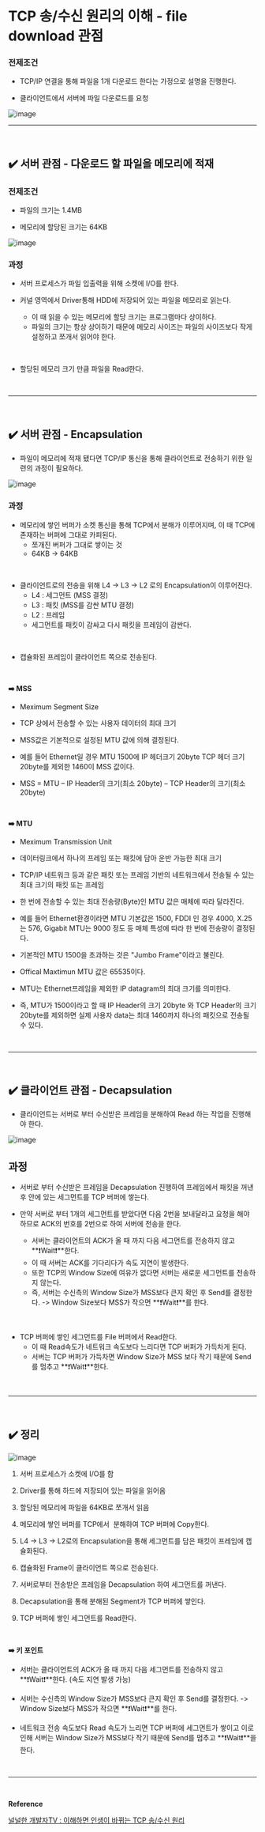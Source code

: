 # TCP 송/수신 원리의 이해 - file download 관점
### 전제조건
- TCP/IP 연결을 통해 파일을 1개 다운로드 한다는 가정으로 설명을 진행한다.

- 클라이언트에서 서버에 파일 다운로드를 요청

![image](https://github.com/user-attachments/assets/42469673-5dd4-4b37-9d38-5d09a9e3ba16)
<br>
<hr>
<br>

## ✔️ 서버 관점 - 다운로드 할 파일을 메모리에 적재
### 전제조건
- 파일의 크기는 1.4MB

- 메모리에 할당된 크기는 64KB

![image](https://github.com/user-attachments/assets/655ab30c-df0d-4340-85ab-53f9fbe42aae)
<br>

### 과정
- 서버 프로세스가 파일 입출력을 위해 소켓에 I/O를 한다.

- 커널 영역에서 Driver통해 HDD에 저장되어 있는 파일을 메모리로 읽는다.
  - 이 때 읽을 수 있는 메모리에 할당 크기는 프로그램마다 상이하다.
  - 파일의 크기는 항상 상이하기 때문에 메모리 사이즈는 파일의 사이즈보다 작게 설정하고 쪼개서 읽어야 한다.
<br>

- 할당된 메모리 크기 만큼 파일을 Read한다.
<br>
<hr>
<br>

## ✔️ 서버 관점 - Encapsulation
- 파일이 메모리에 적재 됐다면 TCP/IP 통신을 통해 클라이언트로 전송하기 위한 일련의 과정이 필요하다.

![image](https://github.com/user-attachments/assets/929a9c79-e48b-4dc1-a887-1902dab302e4)
<br>

### 과정
- 메모리에 쌓인 버퍼가 소켓 통신을 통해 TCP에서 분해가 이루어지며, 이 때 TCP에 존재하는 버퍼에 그대로 카피된다.
  - 쪼개진 버퍼가 그대로 쌓이는 것
  - 64KB -> 64KB
<br>

- 클라이언트로의 전송을 위해 L4 -> L3 -> L2 로의 Encapsulation이 이루어진다.
  - L4 : 세그먼트 (MSS 결정)
  - L3 : 패킷 (MSS를 감싼 MTU 결정)
  - L2 : 프레임
  - 세그먼트를 패킷이 감싸고 다시 패킷을 프레임이 감싼다.
<br>

- 캡슐화된 프레임이 클라이언트 쪽으로 전송된다.
<br>

**➡️ MSS**
- Meximum Segment Size

- TCP 상에서 전송할 수 있는 사용자 데이터의 최대 크기

- MSS값은 기본적으로 설정된 MTU 값에 의해 결정된다. 

- 예를 들어 Ethernet일 경우 MTU 1500에 IP 헤더크기 20byte TCP 헤더 크기 20byte를 제외한 1460이 MSS 값이다.

- MSS = MTU – IP Header의 크기(최소 20byte) – TCP Header의 크기(최소 20byte)
<br>

**➡️ MTU**
- Meximum Transmission Unit

- 데이터링크에서 하나의 프레임 또는 패킷에 담아 운반 가능한 최대 크기

- TCP/IP 네트워크 등과 같은 패킷 또는 프레임 기반의 네트워크에서 전송될 수 있는 최대 크기의 패킷 또는 프레임

- 한 번에 전송할 수 있는 최대 전송량(Byte)인 MTU 값은 매체에 따라 달라진다.

- 예를 들어 Ethernet환경이라면 MTU 기본값은 1500, FDDI 인 경우 4000, X.25는 576, Gigabit MTU는 9000 정도 등 매체 특성에 따라 한 번에 전송량이 결정된다.

- 기본적인 MTU 1500을 초과하는 것은 "Jumbo Frame"이라고 불린다.

- Offical Maxtimun MTU 값은 65535이다.

- MTU는 Ethernet프레임을 제외한 IP datagram의 최대 크기를 의미한다. 

- 즉, MTU가 1500이라고 할 때 IP Header의 크기 20byte 와 TCP Header의 크기 20byte를 제외하면 실제 사용자 data는 최대 1460까지 하나의 패킷으로 전송될 수 있다.
<br>
<hr>
<br>

## ✔️ 클라이언트 관점 - Decapsulation
- 클라이언트는 서버로 부터 수신받은 프레임을 분해하여 Read 하는 작업을 진행해야 한다.

![image](https://github.com/user-attachments/assets/aa029717-9e2c-47d5-9b1f-2b7bfb0205f5)
<br>

## 과정
- 서버로 부터 수신받은 프레임을 Decapsulation 진행하여 프레임에서 패킷을 꺼낸 후 안에 있는 세그먼트를 TCP 버퍼에 쌓는다.

- 만약 서버로 부터 1개의 세그먼트를 받았다면 다음 2번을 보내달라고 요청을 해야 하므로 ACK의 번호를 2번으로 하여 서버에 전송을 한다.
  - 서버는 클라이언트의 ACK가 올 때 까지 다음 세그먼트를 전송하지 않고 **❗Wait❗**한다.
  - 이 때 서버는 ACK를 기다리다가 속도 지연이 발생한다.
  - 또한 TCP의 Window Size에 여유가 없다면 서버는 새로운 세그먼트를 전송하지 않는다.
  - 즉, 서버는 수신측의 Window Size가 MSS보다 큰지 확인 후 Send를 결정한다. -> Window Size보다 MSS가 작으면 **❗Wait❗**를 한다.
<br>

- TCP 버퍼에 쌓인 세그먼트를 File 버퍼에서 Read한다.
  - 이 때 Read속도가 네트워크 속도보다 느리다면 TCP 버퍼가 가득차게 된다.
  - 서버는 TCP 버퍼가 가득차면 Window Size가 MSS 보다 작기 때문에 Send를 멈추고 **❗Wait❗**한다.
<br>
<hr>
<br>

## ✔️ 정리
![image](https://github.com/user-attachments/assets/b8879bd8-1dfc-449d-96e0-f1c388921223)
<br>

1. 서버 프로세스가 소켓에 I/O를 함

2. Driver를 통해 하드에 저장되어 있는 파일을 읽어옴

3. 할당된 메모리에 파일을 64KB로 쪼개서 읽음

4. 메모리에 쌓인 버퍼를 TCP에서  분해하여 TCP 버퍼에 Copy한다.

5. L4 -> L3 -> L2로의 Encapsulation을 통해 세그먼트를 담은 패킷이 프레임에 캡슐화된다.

6. 캡슐화된 Frame이 클라이언트 쪽으로 전송된다.

7. 서버로부터 전송받은 프레임을 Decapsulation 하여 세그먼트를 꺼낸다.

8. Decapsulation을 통해 분해된 Segment가 TCP 버퍼에 쌓인다.

9. TCP 버퍼에 쌓인 세그먼트를 Read한다.
<br>

**➡️ 키 포인트**
- 서버는 클라이언트의 ACK가 올 때 까지 다음 세그먼트를 전송하지 않고 **❗Wait❗**한다. (속도 지연 발생 가능)

- 서버는 수신측의 Window Size가 MSS보다 큰지 확인 후 Send를 결정한다. -> Window Size보다 MSS가 작으면 **❗Wait❗**를 한다.

- 네트워크 전송 속도보다 Read 속도가 느리면 TCP 버퍼에 세그먼트가 쌓이고 이로 인해 서버는 Window Size가 MSS보다 작기 때문에 Send를 멈추고 **❗Wait❗**을 한다.
<br>
<hr>
<br>

**Reference**

[널널한 개발자TV : 이해하면 인생이 바뀌는 TCP 송/수신 원리](https://www.youtube.com/watch?v=K9L9YZhEjC0)
